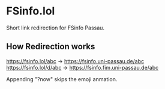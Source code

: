 # FSinfo.lol
Short link redirection for FSinfo Passau.

## How Redirection works
https://fsinfo.lol/abc  ->  https://fsinfo.uni-passau.de/abc  
https://fsinfo.lol/d/abc  ->  https://fsinfo.fim.uni-passau.de/abc

Appending "?now" skips the emoji anmation.
